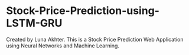 # Stock-Price-Prediction-using-LSTM-GRU
Created by Luna Akhter. This is a Stock Price Prediction Web Application using Neural Networks and Machine Learning. 

